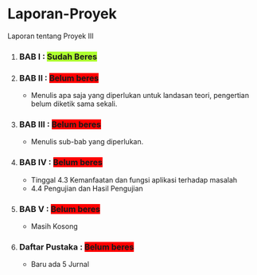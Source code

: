 # Laporan-Proyek
Laporan tentang Proyek III

<ol>
	<li>
		<h3>BAB I : <span style="background-color: greenyellow;display: inline;"><b>Sudah Beres</b></span></h3>
	</li>
	<li>
		<h3>BAB II : <span style="background-color: red;display: inline;"><b>Belum beres</b></span></h3>
	</li>
	<ul>
		<li>Menulis apa saja yang diperlukan untuk landasan teori, pengertian belum diketik sama sekali.</li>
	</ul>
	</li>
	<li>
		<h3>BAB III : <span style="background-color: red;display: inline;"><b>Belum beres</b></span></h3>
		<ul>
			<li>Menulis sub-bab yang diperlukan.</li>
		</ul>
	</li>
	<li>
		<h3>BAB IV : <span style="background-color: red;display: inline;"><b>Belum beres</b></span></h3>
		<ul>
			<li>Tinggal 4.3 Kemanfaatan dan fungsi aplikasi terhadap masalah </li>
			<li>4.4 Pengujian dan Hasil Pengujian</li>
		</ul>
	</li>
	<li>
		<h3>BAB V : <span style="background-color: red;display: inline;"><b>Belum beres</b></span></h3>
		<ul>
			<li>Masih Kosong</li>
		</ul>
	</li>
	<li>
		<h3>Daftar Pustaka : <span style="background-color: red;display: inline;"><b>Belum beres</b></span></h3>
		<ul>
			<li>Baru ada 5 Jurnal</li>
		</ul>
	</li>
</ol>
